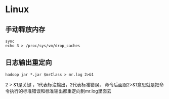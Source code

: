 # Linux
## 手动释放内存
````
sync
echo 3 > /proc/sys/vm/drop_caches
````



## 日志输出重定向

````
hadoop jar *.jar $mrClass > mr.log 2>&1
````

2 > &1是关键 ，1代表标注输出，2代表标准错误， 命令后面跟2>&1意思就是把命令执行的标准错误和标准输出都重定向到mr.log里面去